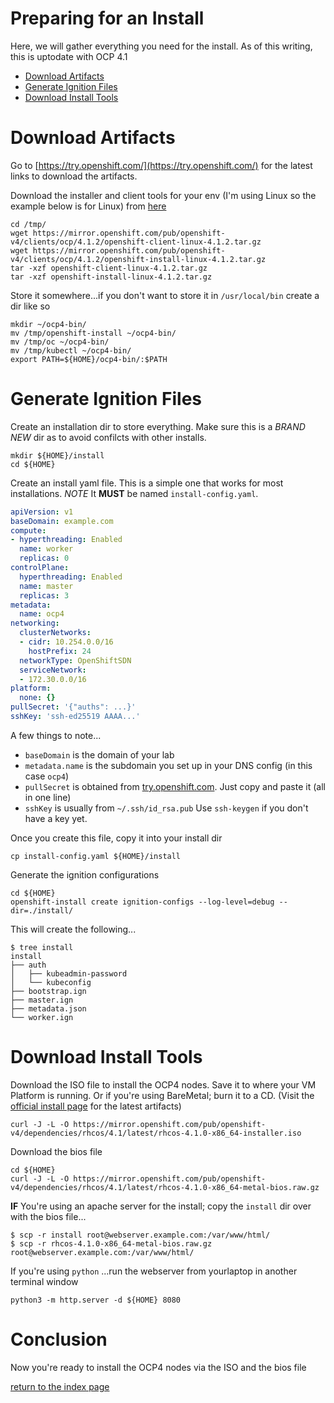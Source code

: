 # Preparing for an Install

Here, we will gather everything you need for the install. As of this writing, this is uptodate with OCP 4.1

* [Download Artifacts](#download-artifacts)
* [Generate Ignition Files](#generate-ignition-files)
* [Download Install Tools](#download-install-tools)

# Download Artifacts

Go to [https://try.openshift.com/](https://try.openshift.com/) for the latest links to download the artifacts.

Download the installer and client tools for your env (I'm using Linux so the example below is for Linux) from [here](https://mirror.openshift.com/pub/openshift-v4/clients/ocp/latest/)

```
cd /tmp/
wget https://mirror.openshift.com/pub/openshift-v4/clients/ocp/4.1.2/openshift-client-linux-4.1.2.tar.gz
wget https://mirror.openshift.com/pub/openshift-v4/clients/ocp/4.1.2/openshift-install-linux-4.1.2.tar.gz
tar -xzf openshift-client-linux-4.1.2.tar.gz
tar -xzf openshift-install-linux-4.1.2.tar.gz
```

Store it somewhere...if you don't want to store it in `/usr/local/bin` create a dir like so

```
mkdir ~/ocp4-bin/
mv /tmp/openshift-install ~/ocp4-bin/
mv /tmp/oc ~/ocp4-bin/
mv /tmp/kubectl ~/ocp4-bin/
export PATH=${HOME}/ocp4-bin/:$PATH
```

# Generate Ignition Files

Create an installation dir to store everything. Make sure this is a *BRAND NEW* dir as to avoid confilcts with other installs.

```
mkdir ${HOME}/install
cd ${HOME}
```

Create an install yaml file. This is a simple one that works for most installations. *NOTE* It __MUST__ be named `install-config.yaml`.

```yaml
apiVersion: v1
baseDomain: example.com
compute:
- hyperthreading: Enabled
  name: worker
  replicas: 0
controlPlane:
  hyperthreading: Enabled
  name: master
  replicas: 3
metadata:
  name: ocp4
networking:
  clusterNetworks:
  - cidr: 10.254.0.0/16
    hostPrefix: 24
  networkType: OpenShiftSDN
  serviceNetwork:
  - 172.30.0.0/16
platform:
  none: {}
pullSecret: '{"auths": ...}'
sshKey: 'ssh-ed25519 AAAA...'
```

A few things to note...

* `baseDomain` is the domain of your lab
* `metadata.name` is the subdomain you set up in your DNS config (in this case `ocp4`)
* `pullSecret` is obtained from [try.openshift.com](https://try.openshift.com). Just copy and paste it (all in one line)
* `sshKey` is usually from `~/.ssh/id_rsa.pub` Use `ssh-keygen` if you don't have a key yet.

Once you create this file, copy it into your install dir

```
cp install-config.yaml ${HOME}/install
```

Generate the ignition configurations

```
cd ${HOME}
openshift-install create ignition-configs --log-level=debug --dir=./install/
```

This will create the following...

```
$ tree install
install
├── auth
│   ├── kubeadmin-password
│   └── kubeconfig
├── bootstrap.ign
├── master.ign
├── metadata.json
└── worker.ign
```

# Download Install Tools

Download the ISO file to install the OCP4 nodes. Save it to where your VM Platform is running. Or if you're using BareMetal; burn it to a CD. (Visit the [official install page](https://mirror.openshift.com/pub/openshift-v4/dependencies/rhcos/4.1/latest/) for the latest artifacts)

```
curl -J -L -O https://mirror.openshift.com/pub/openshift-v4/dependencies/rhcos/4.1/latest/rhcos-4.1.0-x86_64-installer.iso
```

Download the bios file

```
cd ${HOME}
curl -J -L -O https://mirror.openshift.com/pub/openshift-v4/dependencies/rhcos/4.1/latest/rhcos-4.1.0-x86_64-metal-bios.raw.gz
```

**IF** You're using an apache server for the install; copy the `install` dir over with the bios file...

```
$ scp -r install root@webserver.example.com:/var/www/html/
$ scp -r rhcos-4.1.0-x86_64-metal-bios.raw.gz root@webserver.example.com:/var/www/html/
```

If you're using `python` ...run the webserver from yourlaptop in another terminal window

```
python3 -m http.server -d ${HOME} 8080
```

# Conclusion

Now you're ready to install the OCP4 nodes via the ISO and the bios file

[return to the index page](../README.md)

